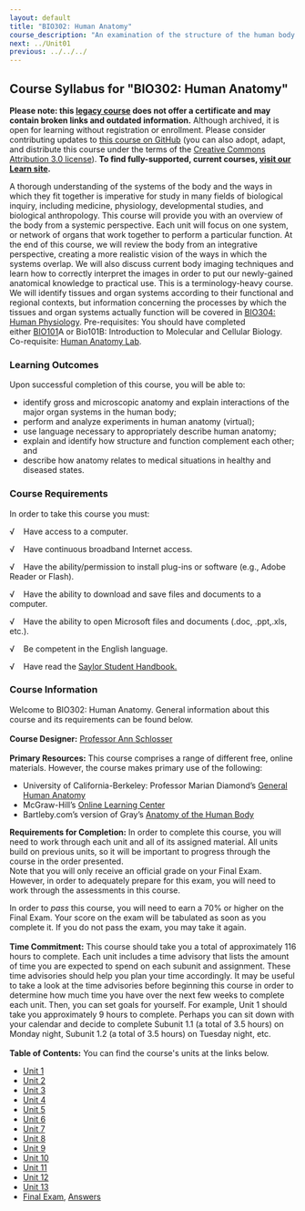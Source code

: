 ```yaml
---
layout: default
title: "BIO302: Human Anatomy"
course_description: "An examination of the structure of the human body at the cellular, tissue, organ, and organ system levels. Topics include: the integumentary, skeletal, muscular, nervous, cardiovascular, lymphatic, respiratory, digestive, urinary, endocrine, and reproductive systems."
next: ../Unit01
previous: ../../../
---
```

Course Syllabus for "BIO302: Human Anatomy"
-------------------------------------------

**Please note: this [legacy course](https://sayloracademy.zendesk.com/hc/en-us/articles/206089967) does not offer a certificate and may contain 
broken links and outdated information.** Although archived, it is open 
for learning without registration or enrollment. Please consider contributing 
updates to [this course on GitHub](https://github.com/saylordotorg/course_bio302) 
(you can also adopt, adapt, and distribute this course under the terms of 
the [Creative Commons Attribution 3.0 license](http://creativecommons.org/licenses/by/3.0/)). **To find fully-supported, current courses, [visit our 
Learn site](https://learn.saylor.org).**

A thorough understanding of the systems of the body and the ways in
which they fit together is imperative for study in many fields of
biological inquiry, including medicine, physiology, developmental
studies, and biological anthropology. This course will provide you with
an overview of the body from a systemic perspective. Each unit will
focus on one system, or network of organs that work together to perform
a particular function. At the end of this course, we will review the
body from an integrative perspective, creating a more realistic vision
of the ways in which the systems overlap. We will also discuss current
body imaging techniques and learn how to correctly interpret the images
in order to put our newly-gained anatomical knowledge to practical use.
This is a terminology-heavy course. We will identify tissues and organ
systems according to their functional and regional contexts, but
information concerning the processes by which the tissues and organ
systems actually function will be covered in [BIO304: Human
Physiology](http://www.saylor.org/courses/bio304/). Pre-requisites: You
should have completed
either [BIO101](http://www.saylor.org/courses/bio101a/)A or Bio101B:
Introduction to Molecular and Cellular Biology. Co-requisite: [Human
Anatomy Lab](http://www.saylor.org/courses/bio302-lab/).

### Learning Outcomes

Upon successful completion of this course, you will be able to:  

-   identify gross and microscopic anatomy and explain interactions of
    the major organ systems in the human body;
-   perform and analyze experiments in human anatomy (virtual);
-   use language necessary to appropriately describe human anatomy;
-   explain and identify how structure and function complement each
    other; and
-   describe how anatomy relates to medical situations in healthy and
    diseased states.

### Course Requirements

In order to take this course you must:

√    Have access to a computer.

√    Have continuous broadband Internet access.

√    Have the ability/permission to install plug-ins or software (e.g.,
Adobe Reader or Flash).

√    Have the ability to download and save files and documents to a
computer.

√    Have the ability to open Microsoft files and documents (.doc,
.ppt,.xls, etc.).

√    Be competent in the English language.

√    Have read the [Saylor Student
Handbook.](https://resources.saylor.org/archived/wp-content/uploads/2012/05/Saylor-StudentHandbook.pdf)

### Course Information

Welcome to BIO302: Human Anatomy. General information about this course
and its requirements can be found below.  
    
 **Course Designer:** [Professor Ann
Schlosser](http://www.saylor.org/faculty-o-t/#ProfessorAnnSchlosser)  
    
 **Primary Resources:** This course comprises a range of different free,
online materials. However, the course makes primary use of the
following:  

-   University of California-Berkeley: Professor Marian Diamond’s
    [General Human
    Anatomy](http://www.youtube.com/watch?v=S9WtBRNydso&list=SP9A701D54E8896D0E)
-   McGraw-Hill’s [Online Learning
    Center](http://highered.mcgraw-hill.com/sites/0072351136/student_view0/)
-   Bartleby.com’s version of Gray’s [Anatomy of the Human
    Body](http://www.bartleby.com/107/)

**Requirements for Completion:** In order to complete this course, you
will need to work through each unit and all of its assigned material.
All units build on previous units, so it will be important to progress
through the course in the order presented.  
 Note that you will only receive an official grade on your Final Exam.
However, in order to adequately prepare for this exam, you will need to
work through the assessments in this course.   
  
 In order to *pass* this course, you will need to earn a 70% or higher
on the Final Exam. Your score on the exam will be tabulated as soon as
you complete it. If you do not pass the exam, you may take it again.   
    
 **Time Commitment:** This course should take you a total of
approximately 116 hours to complete. Each unit includes a time advisory
that lists the amount of time you are expected to spend on each subunit
and assignment. These time advisories should help you plan your time
accordingly. It may be useful to take a look at the time advisories
before beginning this course in order to determine how much time you
have over the next few weeks to complete each unit. Then, you can set
goals for yourself. For example, Unit 1 should take you approximately 9
hours to complete. Perhaps you can sit down with your calendar and
decide to complete Subunit 1.1 (a total of 3.5 hours) on Monday night,
Subunit 1.2 (a total of 3.5 hours) on Tuesday night, etc.  
    
**Table of Contents:** You can find the course's units at the links below.

- [Unit 1](https://legacy.saylor.org/bio302/Unit01/)
- [Unit 2](https://legacy.saylor.org/bio302/Unit02/)
- [Unit 3](https://legacy.saylor.org/bio302/Unit03/)
- [Unit 4](https://legacy.saylor.org/bio302/Unit04/)
- [Unit 5](https://legacy.saylor.org/bio302/Unit05/)
- [Unit 6](https://legacy.saylor.org/bio302/Unit06/)
- [Unit 7](https://legacy.saylor.org/bio302/Unit07/)
- [Unit 8](https://legacy.saylor.org/bio302/Unit08/)
- [Unit 9](https://legacy.saylor.org/bio302/Unit09/)
- [Unit 10](https://legacy.saylor.org/bio302/Unit10/)
- [Unit 11](https://legacy.saylor.org/bio302/Unit11/)
- [Unit 12](https://legacy.saylor.org/bio302/Unit12/)
- [Unit 13](https://legacy.saylor.org/bio302/Unit13/)
- [Final Exam](http://saylordotorg.github.io/LegacyExams/BIO/BIO302/BIO302-FinalExam.html), [Answers](http://saylordotorg.github.io/LegacyExams/BIO/BIO302/BIO302-FinalExam-Answers.html)
